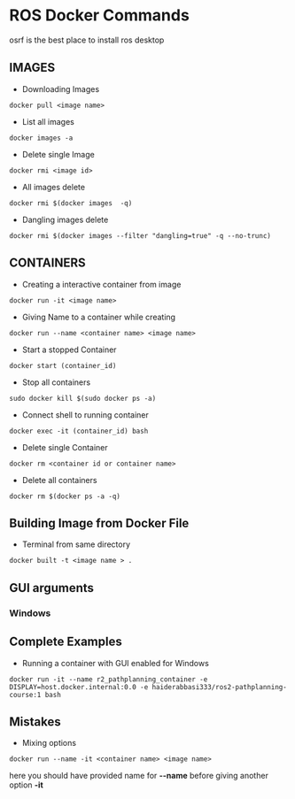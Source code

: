 # ROS Docker Commands

osrf is the best place to install ros desktop


## IMAGES
- Downloading Images
```
docker pull <image name>
```
- List all images
```
docker images -a
```
- Delete single Image
```
docker rmi <image id>
```
- All images delete
```
docker rmi $(docker images  -q)
```
- Dangling images delete
```
docker rmi $(docker images --filter "dangling=true" -q --no-trunc)
```



## CONTAINERS
- Creating a interactive container  from image
```
docker run -it <image name>
```
- Giving Name to a container while creating
```
docker run --name <container name> <image name>
```
- Start a stopped Container
```
docker start (container_id)
```
- Stop all containers
```
sudo docker kill $(sudo docker ps -a)
```
- Connect shell to running container
```
docker exec -it (container_id) bash
```
- Delete single Container
```
docker rm <container id or container name>
```
- Delete all containers
```
docker rm $(docker ps -a -q)
```
## Building Image from Docker File
- Terminal from same directory
```
docker built -t <image name > .
```

## GUI arguments
### Windows

## Complete Examples
- Running a container with GUI enabled for Windows
```
docker run -it --name r2_pathplanning_container -e DISPLAY=host.docker.internal:0.0 -e haiderabbasi333/ros2-pathplanning-course:1 bash

```

## Mistakes
- Mixing options
```
docker run --name -it <container name> <image name>
```
here you should have provided name for **--name** before giving another option **-it**


